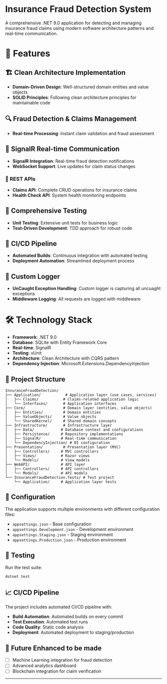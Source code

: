 # Insurance Fraud Detection System

A comprehensive .NET 9.0 application for detecting and managing insurance fraud claims using modern software architecture patterns and real-time communication.

# 🚀 Features

## 🏗️ Clean Architecture Implementation
- **Domain-Driven Design**: Well-structured domain entities and value objects
- **SOLID Principles**: Following clean architecture principles for maintainable code

## 🔍 Fraud Detection & Claims Management
- **Real-time Processing**: Instant claim validation and fraud assessment


## 📡 SignalR Real-time Communication
- **SignalR Integration**: Real-time fraud detection notifications
- **WebSocket Support**: Live updates for claim status changes 

### 🔌 REST APIs
- **Claims API**: Complete CRUD operations for insurance claims
- **Health Check API**: System health monitoring endpoints

## 🧪 Comprehensive Testing
- **Unit Testing**: Extensive unit tests for business logic
- **Test-Driven Development**: TDD approach for robust code

## 🔄 CI/CD Pipeline
- **Automated Builds**: Continuous integration with automated testing
- **Deployment Automation**: Streamlined deployment process

## 🔄 Custom Logger
- **UnCaught Exception Handling**: Custom logger is capturing all uncuaght exceptions
- **Middleware Logging**: All requests are logged with middleware



# 🛠️ Technology Stack

- **Framework**: .NET 9.0
- **Database**: SQLite with Entity Framework Core
- **Real-time**: SignalR
- **Testing**: xUnit
- **Architecture**: Clean Architecture with CQRS pattern
- **Dependency Injection**: Microsoft.Extensions.DependencyInjection

## 📁 Project Structure

```
InsuranceFraudDetection/
├── Application/           # Application layer (use cases, services)
│   ├── Claims/           # Claims-related application logic
│   └── Interfaces/       # Application interfaces
├── Core/                 # Domain layer (entities, value objects)
│   ├── Entities/         # Domain entities
│   ├── ValueObjects/     # Value objects
│   └── SharedKernel/     # Shared domain concepts
├── Infrastructure/       # Infrastructure layer
│   ├── Data/            # Database context and configurations
│   ├── Persistence/     # Repository implementations
│   ├── SignalR/         # Real-time communication
│   └── DependencyInjection/ # DI configuration
├── Presentation/         # Presentation layer (MVC)
│   ├── Controllers/     # MVC controllers
│   ├── Views/           # Razor views
│   └── Models/          # View models
├── WebAPI/              # API layer
│   ├── Controllers/     # API controllers
│   └── Models/          # API models
└── InsuranceFraudDetection.Tests/ # Test project
    └── Application/     # Application layer tests
```
  
 
## 🔧 Configuration

The application supports multiple environments with different configuration files:
- `appsettings.json` - Base configuration
- `appsettings.Development.json` - Development environment
- `appsettings.Staging.json` - Staging environment
- `appsettings.Production.json` - Production environment

## 🧪 Testing

Run the test suite:
```bash
dotnet test
```
 
## 📈 CI/CD Pipeline

The project includes automated CI/CD pipeline with:
- **Build Automation**: Automated builds on every commit
- **Test Execution**: Automated test runs
- **Code Quality**: Static code analysis
- **Deployment**: Automated deployment to staging/production
  

## 🔮 Future Enhanced to be made

- [ ] Machine Learning integration for fraud detection 
- [ ] Advanced analytics dashboard
- [ ] Blockchain integration for claim verification

--- 

